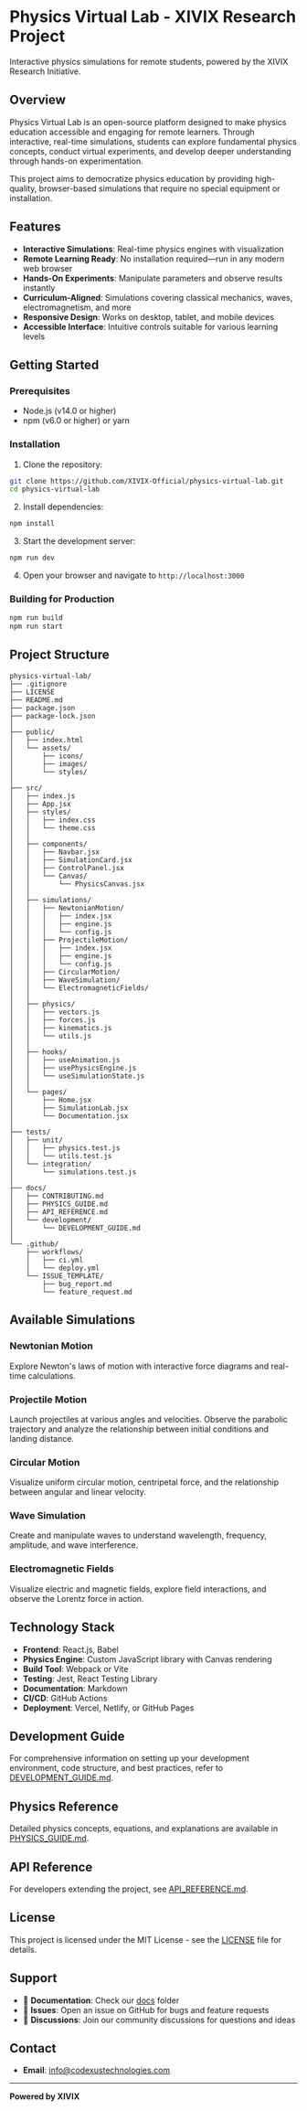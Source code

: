 # Physics Virtual Lab - XIVIX Research Project

Interactive physics simulations for remote students, powered by the XIVIX Research Initiative.

## Overview

Physics Virtual Lab is an open-source platform designed to make physics education accessible and engaging for remote learners. Through interactive, real-time simulations, students can explore fundamental physics concepts, conduct virtual experiments, and develop deeper understanding through hands-on experimentation.

This project aims to democratize physics education by providing high-quality, browser-based simulations that require no special equipment or installation.

## Features

- **Interactive Simulations**: Real-time physics engines with visualization
- **Remote Learning Ready**: No installation required—run in any modern web browser
- **Hands-On Experiments**: Manipulate parameters and observe results instantly
- **Curriculum-Aligned**: Simulations covering classical mechanics, waves, electromagnetism, and more
- **Responsive Design**: Works on desktop, tablet, and mobile devices
- **Accessible Interface**: Intuitive controls suitable for various learning levels

## Getting Started

### Prerequisites

- Node.js (v14.0 or higher)
- npm (v6.0 or higher) or yarn

### Installation

1. Clone the repository:
```bash
git clone https://github.com/XIVIX-Official/physics-virtual-lab.git
cd physics-virtual-lab
```

2. Install dependencies:
```bash
npm install
```

3. Start the development server:
```bash
npm run dev
```

4. Open your browser and navigate to `http://localhost:3000`

### Building for Production

```bash
npm run build
npm run start
```

## Project Structure

```
physics-virtual-lab/
├── .gitignore
├── LICENSE
├── README.md
├── package.json
├── package-lock.json
│
├── public/
│   ├── index.html
│   └── assets/
│       ├── icons/
│       ├── images/
│       └── styles/
│
├── src/
│   ├── index.js
│   ├── App.jsx
│   ├── styles/
│   │   ├── index.css
│   │   └── theme.css
│   │
│   ├── components/
│   │   ├── Navbar.jsx
│   │   ├── SimulationCard.jsx
│   │   ├── ControlPanel.jsx
│   │   └── Canvas/
│   │       └── PhysicsCanvas.jsx
│   │
│   ├── simulations/
│   │   ├── NewtonianMotion/
│   │   │   ├── index.jsx
│   │   │   ├── engine.js
│   │   │   └── config.js
│   │   ├── ProjectileMotion/
│   │   │   ├── index.jsx
│   │   │   ├── engine.js
│   │   │   └── config.js
│   │   ├── CircularMotion/
│   │   ├── WaveSimulation/
│   │   └── ElectromagneticFields/
│   │
│   ├── physics/
│   │   ├── vectors.js
│   │   ├── forces.js
│   │   ├── kinematics.js
│   │   └── utils.js
│   │
│   ├── hooks/
│   │   ├── useAnimation.js
│   │   ├── usePhysicsEngine.js
│   │   └── useSimulationState.js
│   │
│   └── pages/
│       ├── Home.jsx
│       ├── SimulationLab.jsx
│       └── Documentation.jsx
│
├── tests/
│   ├── unit/
│   │   ├── physics.test.js
│   │   └── utils.test.js
│   └── integration/
│       └── simulations.test.js
│
├── docs/
│   ├── CONTRIBUTING.md
│   ├── PHYSICS_GUIDE.md
│   ├── API_REFERENCE.md
│   └── development/
│       └── DEVELOPMENT_GUIDE.md
│
└── .github/
    ├── workflows/
    │   ├── ci.yml
    │   └── deploy.yml
    └── ISSUE_TEMPLATE/
        ├── bug_report.md
        └── feature_request.md
```

## Available Simulations

### Newtonian Motion
Explore Newton's laws of motion with interactive force diagrams and real-time calculations.

### Projectile Motion
Launch projectiles at various angles and velocities. Observe the parabolic trajectory and analyze the relationship between initial conditions and landing distance.

### Circular Motion
Visualize uniform circular motion, centripetal force, and the relationship between angular and linear velocity.

### Wave Simulation
Create and manipulate waves to understand wavelength, frequency, amplitude, and wave interference.

### Electromagnetic Fields
Visualize electric and magnetic fields, explore field interactions, and observe the Lorentz force in action.

## Technology Stack

- **Frontend**: React.js, Babel
- **Physics Engine**: Custom JavaScript library with Canvas rendering
- **Build Tool**: Webpack or Vite
- **Testing**: Jest, React Testing Library
- **Documentation**: Markdown
- **CI/CD**: GitHub Actions
- **Deployment**: Vercel, Netlify, or GitHub Pages

## Development Guide

For comprehensive information on setting up your development environment, code structure, and best practices, refer to [DEVELOPMENT_GUIDE.md](docs/development/DEVELOPMENT_GUIDE.md).

## Physics Reference

Detailed physics concepts, equations, and explanations are available in [PHYSICS_GUIDE.md](docs/PHYSICS_GUIDE.md).

## API Reference

For developers extending the project, see [API_REFERENCE.md](docs/API_REFERENCE.md).

## License

This project is licensed under the MIT License - see the [LICENSE](LICENSE) file for details.

## Support

- 📖 **Documentation**: Check our [docs](docs/) folder
- 💬 **Issues**: Open an issue on GitHub for bugs and feature requests
- 🤝 **Discussions**: Join our community discussions for questions and ideas

## Contact

- **Email**: info@codexustechnologies.com

---

**Powered by XIVIX**